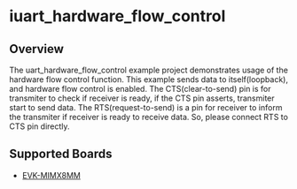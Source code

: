 # iuart_hardware_flow_control

## Overview
The uart_hardware_flow_control example project demonstrates usage of the hardware
flow control function. This example sends data to itself(loopback), and hardware flow
control is enabled. The CTS(clear-to-send) pin is for transmiter to check if receiver
is ready, if the CTS pin asserts, transmiter start to send data. The RTS(request-to-send)
is a pin for receiver to inform the transmiter if receiver is ready to receive data.
So, please connect RTS to CTS pin directly.

## Supported Boards
- [EVK-MIMX8MM](../../../_boards/evkmimx8mm/driver_examples/uart/hardware_flow_control/example_board_readme.md)
